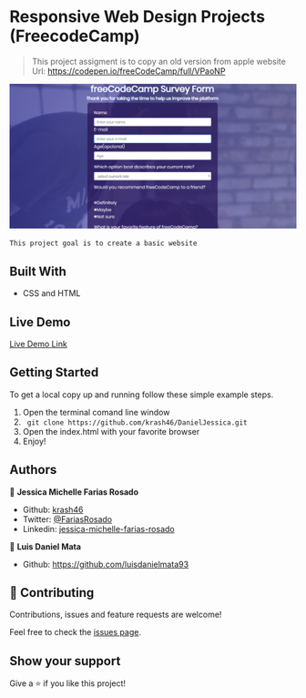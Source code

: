 # Responsive Web Design Projects (FreecodeCamp)

> This project assigment is to copy an old version from apple website
Url: https://codepen.io/freeCodeCamp/full/VPaoNP

![screenshot](/assets/images/screenshot.png)

    This project goal is to create a basic website

## Built With

- CSS and HTML

## Live Demo

[Live Demo Link](https://krash46.github.io/JhonJessica/)


## Getting Started

To get a local copy up and running follow these simple example steps.

1. Open the terminal comand line window
2. ``` git clone https://github.com/krash46/DanielJessica.git```
3. Open the index.html with your favorite browser
4. Enjoy!


## Authors

👤 **Jessica Michelle Farias Rosado**

- Github: [krash46](https://github.com/krash46)
- Twitter: [@FariasRosado](https://twitter.com/FariasRosado)
- Linkedin: [jessica-michelle-farias-rosado](https://www.linkedin.com/in/jessica-michelle-farias-rosado/)

👤 **Luis Daniel Mata**

- Github: https://github.com/luisdanielmata93

## 🤝 Contributing

Contributions, issues and feature requests are welcome!

Feel free to check the [issues page](issues/).

## Show your support

Give a ⭐️ if you like this project!
